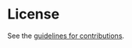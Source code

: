 # License

See the
[guidelines for contributions](https://github.com/ietf-wg-nfsv4/rfc5661bis/blob/main/CONTRIBUTING.md).
